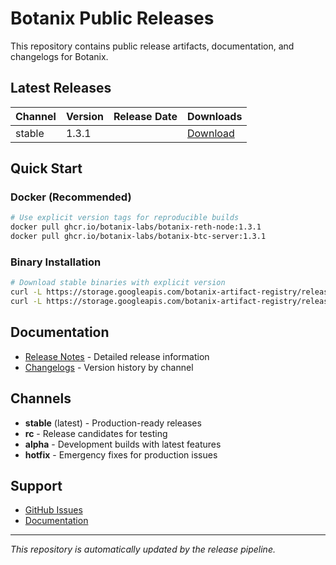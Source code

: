 # Botanix Public Releases

This repository contains public release artifacts, documentation, and changelogs for Botanix.

## Latest Releases

| Channel | Version | Release Date | Downloads |
|---------|---------|--------------|-----------|
| stable | 1.3.1 | | [Download](releases/1.3.1) |

## Quick Start

### Docker (Recommended)
```bash
# Use explicit version tags for reproducible builds
docker pull ghcr.io/botanix-labs/botanix-reth-node:1.3.1
docker pull ghcr.io/botanix-labs/botanix-btc-server:1.3.1
```

### Binary Installation
```bash
# Download stable binaries with explicit version
curl -L https://storage.googleapis.com/botanix-artifact-registry/releases/reth/stable/1.3.1/reth-x86_64-unknown-linux-gnu.tar.gz | tar -xz
curl -L https://storage.googleapis.com/botanix-artifact-registry/releases/btc-server/stable/1.3.1/btc-server-x86_64-unknown-linux-gnu.tar.gz | tar -xz
```

## Documentation

- [Release Notes](releases/) - Detailed release information
- [Changelogs](changelog/) - Version history by channel

## Channels

- **stable** (latest) - Production-ready releases
- **rc** - Release candidates for testing
- **alpha** - Development builds with latest features
- **hotfix** - Emergency fixes for production issues

## Support

- [GitHub Issues](https://github.com/botanix-labs/botanix-releases/issues)
- [Documentation](https://github.com/botanix-labs/documentation)

---

*This repository is automatically updated by the release pipeline.*
